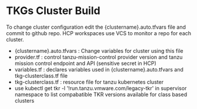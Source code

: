 # TKGs Cluster Build

To change cluster configuration edit the {clustername}.auto.tfvars file and commit to github repo.  HCP workspaces use VCS to monitor a repo for each cluster.

- {clustername}.auto.tfvars :  Change variables for cluster using this file
- provider.tf : control tanzu-mission-control provider version and tanzu mission control endpoint and API (sensitive secret in HCP)
- variables.tf : declares variables used in {clustername}.auto.tfvars and tkg-clusterclass.tf file
- tkg-clusterclass.tf : resource file for tanzu kubernetes cluster
- use kubectl get tkr -l '!run.tanzu.vmware.com/legacy-tkr' in supervisor namespace to list compabatible TKR versions available for class based clusters
